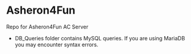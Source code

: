# Asheron4Fun
Repo for Asheron4Fun AC Server
- DB_Queries folder contains MySQL queries. If you are using MariaDB you may encounter syntax errors. 
